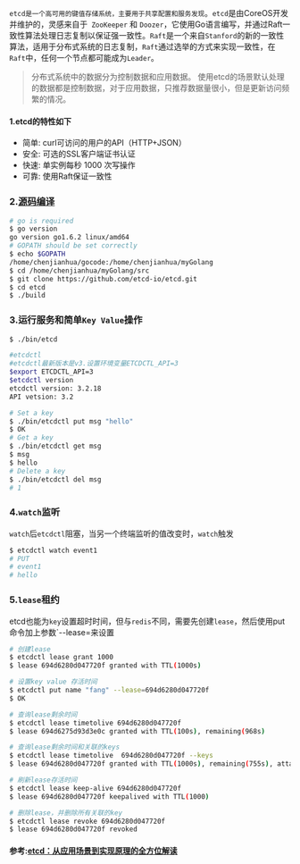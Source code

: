 `etcd是一个高可用的键值存储系统，主要用于共享配置和服务发现`。`etcd`是由CoreOS开发并维护的，灵感来自于` ZooKeeper` 和 `Doozer`，它使用Go语言编写，并通过Raft一致性算法处理日志复制以保证强一致性。`Raft`是一个来自`Stanford`的新的一致性算法，适用于分布式系统的日志复制，`Raft`通过选举的方式来实现一致性，在`Raft`中，任何一个节点都可能成为`Leader`。

>分布式系统中的数据分为控制数据和应用数据。
使用etcd的场景默认处理的数据都是控制数据，对于应用数据，只推荐数据量很小，但是更新访问频繁的情况。

#### 1.etcd的特性如下

- 简单: curl可访问的用户的API（HTTP+JSON）
- 安全: 可选的SSL客户端证书认证
- 快速: 单实例每秒 1000 次写操作
- 可靠: 使用Raft保证一致性

### 2.[源码编译](https://github.com/coreos/etcd)

```bash
# go is required
$ go version
go version go1.6.2 linux/amd64
# GOPATH should be set correctly
$ echo $GOPATH
/home/chenjianhua/gocode:/home/chenjianhua/myGolang
$ cd /home/chenjianhua/myGolang/src
$ git clone https://github.com/etcd-io/etcd.git 
$ cd etcd
$ ./build
```

### 3.运行服务和简单`Key Value`操作

```bash
$ ./bin/etcd

#etcdctl
#etcdctl最新版本是v3.设置环境变量ETCDCTL_API=3
$export ETCDCTL_API=3
$etcdctl version
etcdctl version: 3.2.18
API vetsion: 3.2

# Set a key
$ ./bin/etcdctl put msg "hello"
$ OK
# Get a key
$ ./bin/etcdctl get msg
$ msg
$ hello
# Delete a key
$ ./bin/etcdctl del msg
# 1
```

### 4.`watch`监听

`watch`后`etcdctl`阻塞，当另一个终端监听的值改变时，`watch`触发

```bash
$ etcdctl watch event1
# PUT
# event1
# hello
```

### 5.`lease`租约

etcd也能为`key`设置超时时间，但与`redis`不同，需要先创建`lease`，然后使用put命令加上参数`--lease=<lease ID>来设置

```bash
# 创建lease
$ etcdctl lease grant 1000
$ lease 694d6280d047720f granted with TTL(1000s)

# 设置key value 存活时间
$ etcdctl put name "fang" --lease=694d6280d047720f
$ OK

# 查询lease剩余时间
$ etcdctl lease timetolive 694d6280d047720f
$ lease 694d6275d93d3e0c granted with TTL(100s), remaining(968s)

# 查询lease剩余时间和关联的keys
$ etcdctl lease timetolive  694d6280d047720f --keys
$ lease 694d6280d047720f granted with TTL(1000s), remaining(755s), attached keys([name])

# 刷新lease存活时间
$ etcdctl lease keep-alive 694d6280d047720f
$ lease 694d6280d047720f keepalived with TTL(1000)

# 删除lease，并删除所有关联的key
$ etcdctl lease revoke 694d6280d047720f
$ lease 694d6280d047720f revoked


```

#### 参考:[etcd：从应用场景到实现原理的全方位解读](http://www.infoq.com/cn/articles/etcd-interpretation-application-scenario-implement-principle)
